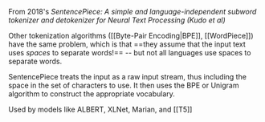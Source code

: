 From 2018's *SentencePiece: A simple and language-independent subword tokenizer and detokenizer for Neural Text Processing (Kudo et al)*

Other tokenization algorithms ([[Byte-Pair Encoding|BPE]], [[WordPiece]]) have the same problem, which is that ==they assume that the input text uses *spaces*  to separate words!== -- but not all languages use spaces to separate words.

SentencePiece treats the input as a raw input stream, thus including the space in the set of characters to use. It then uses the BPE or Unigram algorithm to construct the appropriate vocabulary.

Used by models like ALBERT, XLNet, Marian, and [[T5]]
